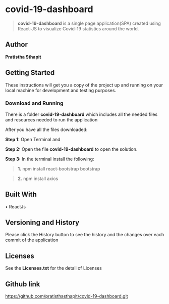 # covid-19-dashboard

> **covid-19-dashboard** is a single page application(SPA) created using React-JS to visualize Covid-19 statistics around the world. 


## Author

**Pratistha Sthapit**


## Getting Started
These instructions will get you a copy of the project up and running on your local machine for development and testing purposes.


### Download and Running

There is a folder **covid-19-dashboard**  which includes all the needed files and resources needed to run the application

After you have all the files downloaded:

**Step 1:** Open Terminal and 

**Step 2:** Open the file **covid-19-dashboard** to open the solution.

**Step 3:** In the terminal install the following:

  > **1.** npm install react-bootstrap bootstrap

  > **2.** npm install axios


## Built With

•    ReactJs


## Versioning and History

Please click the History button to see the history and the changes over each commit of the application


## Licenses

See the **Licenses.txt** for the detail of Licenses

## Github link
https://github.com/pratisthasthapit/covid-19-dashboard.git
